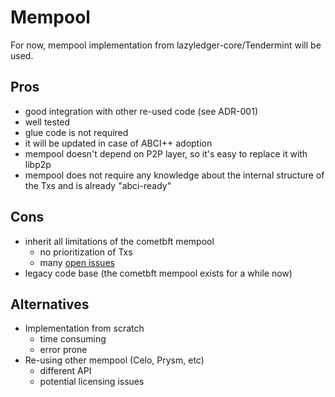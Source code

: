 # Mempool

For now, mempool implementation from lazyledger-core/Tendermint will be used.

## Pros

* good integration with other re-used code (see ADR-001)
* well tested
* glue code is not required
* it will be updated in case of ABCI++ adoption
* mempool doesn't depend on P2P layer, so it's easy to replace it with libp2p
* mempool does not require any knowledge about the internal structure of the Txs and is already "abci-ready"

## Cons

* inherit all limitations of the cometbft mempool
  * no prioritization of Txs
  * many [open issues](https://github.com/cometbft/cometbft/issues?q=is%3Aissue+is%3Aopen+mempool+label%3AC%3Amempool)
* legacy code base (the cometbft mempool exists for a while now)

## Alternatives

* Implementation from scratch
  * time consuming
  * error prone
* Re-using other mempool (Celo, Prysm, etc)
  * different API
  * potential licensing issues
